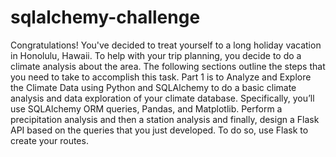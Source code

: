 # sqlalchemy-challenge
Congratulations! You've decided to treat yourself to a long holiday vacation in Honolulu, Hawaii. To help with your trip planning, you decide to do a climate analysis about the area. The following sections outline the steps that you need to take to accomplish this task.
Part 1 is to Analyze and Explore the Climate Data using Python and SQLAlchemy to do a basic climate analysis and data exploration of your climate database. Specifically, you’ll use SQLAlchemy ORM queries, Pandas, and Matplotlib. Perform a precipitation analysis and then a station analysis and finally, design a Flask API based on the queries that you just developed. To do so, use Flask to create your routes.